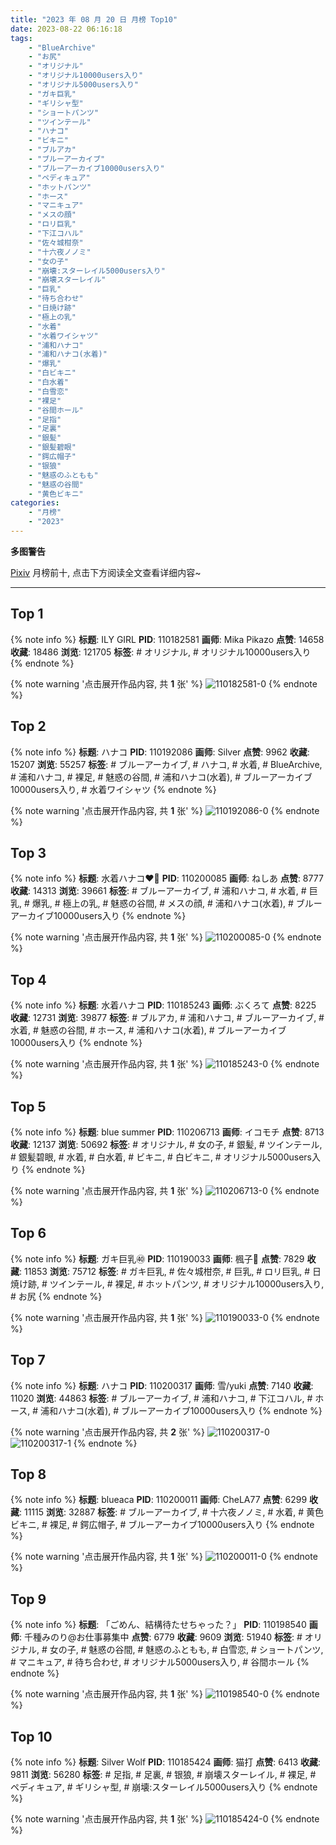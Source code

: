 ```yaml
---
title: "2023 年 08 月 20 日 月榜 Top10"
date: 2023-08-22 06:16:18
tags:
    - "BlueArchive"
    - "お尻"
    - "オリジナル"
    - "オリジナル10000users入り"
    - "オリジナル5000users入り"
    - "ガキ巨乳"
    - "ギリシャ型"
    - "ショートパンツ"
    - "ツインテール"
    - "ハナコ"
    - "ビキニ"
    - "ブルアカ"
    - "ブルーアーカイブ"
    - "ブルーアーカイブ10000users入り"
    - "ペディキュア"
    - "ホットパンツ"
    - "ホース"
    - "マニキュア"
    - "メスの顔"
    - "ロリ巨乳"
    - "下江コハル"
    - "佐々城柑奈"
    - "十六夜ノノミ"
    - "女の子"
    - "崩壊:スターレイル5000users入り"
    - "崩壊スターレイル"
    - "巨乳"
    - "待ち合わせ"
    - "日焼け跡"
    - "極上の乳"
    - "水着"
    - "水着ワイシャツ"
    - "浦和ハナコ"
    - "浦和ハナコ(水着)"
    - "爆乳"
    - "白ビキニ"
    - "白水着"
    - "白雪恋"
    - "裸足"
    - "谷間ホール"
    - "足指"
    - "足裏"
    - "銀髪"
    - "銀髪碧眼"
    - "鍔広帽子"
    - "银狼"
    - "魅惑のふともも"
    - "魅惑の谷間"
    - "黄色ビキニ"
categories:
    - "月榜"
    - "2023"
---
```


<i class="fa fa-triangle-exclamation"></i>**多图警告**<i class="fa fa-triangle-exclamation"></i>

[Pixiv](https://www.pixiv.net/) 月榜前十, 点击下方阅读全文查看详细内容~

<!-- more -->

---

## Top 1

{% note info %}
**标题**: ILY GIRL
**PID**: 110182581 **画师**: Mika Pikazo
**点赞**: 14658 **收藏**: 18486 **浏览**: 121705
**标签**: # オリジナル, # オリジナル10000users入り
{% endnote %}

{% note warning '点击展开作品内容, 共 **1** 张' %}
![110182581-0](https://i.pixiv.re/img-original/img/2023/07/24/00/03/39/110182581_p0.png)
{% endnote %}

## Top 2

{% note info %}
**标题**: ハナコ
**PID**: 110192086 **画师**: Silver
**点赞**: 9962 **收藏**: 15207 **浏览**: 55257
**标签**: # ブルーアーカイブ, # ハナコ, # 水着, # BlueArchive, # 浦和ハナコ, # 裸足, # 魅惑の谷間, # 浦和ハナコ(水着), # ブルーアーカイブ10000users入り, # 水着ワイシャツ
{% endnote %}

{% note warning '点击展开作品内容, 共 **1** 张' %}
![110192086-0](https://i.pixiv.re/img-original/img/2023/07/24/10/43/37/110192086_p0.jpg)
{% endnote %}

## Top 3

{% note info %}
**标题**: 水着ハナコ❤️💙
**PID**: 110200085 **画师**: ねしあ
**点赞**: 8777 **收藏**: 14313 **浏览**: 39661
**标签**: # ブルーアーカイブ, # 浦和ハナコ, # 水着, # 巨乳, # 爆乳, # 極上の乳, # 魅惑の谷間, # メスの顔, # 浦和ハナコ(水着), # ブルーアーカイブ10000users入り
{% endnote %}

{% note warning '点击展开作品内容, 共 **1** 张' %}
![110200085-0](https://i.pixiv.re/img-original/img/2023/07/24/18/21/21/110200085_p0.png)
{% endnote %}

## Top 4

{% note info %}
**标题**: 水着ハナコ
**PID**: 110185243 **画师**: ぶくろて
**点赞**: 8225 **收藏**: 12731 **浏览**: 39877
**标签**: # ブルアカ, # 浦和ハナコ, # ブルーアーカイブ, # 水着, # 魅惑の谷間, # ホース, # 浦和ハナコ(水着), # ブルーアーカイブ10000users入り
{% endnote %}

{% note warning '点击展开作品内容, 共 **1** 张' %}
![110185243-0](https://i.pixiv.re/img-original/img/2023/07/24/01/36/27/110185243_p0.jpg)
{% endnote %}

## Top 5

{% note info %}
**标题**: blue summer
**PID**: 110206713 **画师**: イコモチ
**点赞**: 8713 **收藏**: 12137 **浏览**: 50692
**标签**: # オリジナル, # 女の子, # 銀髪, # ツインテール, # 銀髪碧眼, # 水着, # 白水着, # ビキニ, # 白ビキニ, # オリジナル5000users入り
{% endnote %}

{% note warning '点击展开作品内容, 共 **1** 张' %}
![110206713-0](https://i.pixiv.re/img-original/img/2023/07/24/22/02/02/110206713_p0.png)
{% endnote %}

## Top 6

{% note info %}
**标题**: ガキ巨乳㊵
**PID**: 110190033 **画师**: 楓子🍁
**点赞**: 7829 **收藏**: 11853 **浏览**: 75712
**标签**: # ガキ巨乳, # 佐々城柑奈, # 巨乳, # ロリ巨乳, # 日焼け跡, # ツインテール, # 裸足, # ホットパンツ, # オリジナル10000users入り, # お尻
{% endnote %}

{% note warning '点击展开作品内容, 共 **1** 张' %}
![110190033-0](https://i.pixiv.re/img-original/img/2023/07/24/08/00/04/110190033_p0.jpg)
{% endnote %}

## Top 7

{% note info %}
**标题**: ハナコ
**PID**: 110200317 **画师**: 雪/yuki
**点赞**: 7140 **收藏**: 11020 **浏览**: 44863
**标签**: # ブルーアーカイブ, # 浦和ハナコ, # 下江コハル, # ホース, # 浦和ハナコ(水着), # ブルーアーカイブ10000users入り
{% endnote %}

{% note warning '点击展开作品内容, 共 **2** 张' %}
![110200317-0](https://i.pixiv.re/img-original/img/2023/07/24/18/31/47/110200317_p0.jpg)
![110200317-1](https://i.pixiv.re/img-original/img/2023/07/24/18/31/47/110200317_p1.jpg)
{% endnote %}

## Top 8

{% note info %}
**标题**: blueaca
**PID**: 110200011 **画师**: CheLA77
**点赞**: 6299 **收藏**: 11115 **浏览**: 32887
**标签**: # ブルーアーカイブ, # 十六夜ノノミ, # 水着, # 黄色ビキニ, # 裸足, # 鍔広帽子, # ブルーアーカイブ10000users入り
{% endnote %}

{% note warning '点击展开作品内容, 共 **1** 张' %}
![110200011-0](https://i.pixiv.re/img-original/img/2023/07/24/18/18/09/110200011_p0.jpg)
{% endnote %}

## Top 9

{% note info %}
**标题**: 「ごめん、結構待たせちゃった？」
**PID**: 110198540 **画师**: 千種みのり@お仕事募集中
**点赞**: 6779 **收藏**: 9609 **浏览**: 51940
**标签**: # オリジナル, # 女の子, # 魅惑の谷間, # 魅惑のふともも, # 白雪恋, # ショートパンツ, # マニキュア, # 待ち合わせ, # オリジナル5000users入り, # 谷間ホール
{% endnote %}

{% note warning '点击展开作品内容, 共 **1** 张' %}
![110198540-0](https://i.pixiv.re/img-original/img/2023/07/24/17/13/24/110198540_p0.jpg)
{% endnote %}

## Top 10

{% note info %}
**标题**: Silver Wolf
**PID**: 110185424 **画师**: 猫打
**点赞**: 6413 **收藏**: 9811 **浏览**: 56280
**标签**: # 足指, # 足裏, # 银狼, # 崩壊スターレイル, # 裸足, # ペディキュア, # ギリシャ型, # 崩壊:スターレイル5000users入り
{% endnote %}

{% note warning '点击展开作品内容, 共 **1** 张' %}
![110185424-0](https://i.pixiv.re/img-original/img/2023/07/24/01/46/05/110185424_p0.jpg)
{% endnote %}
